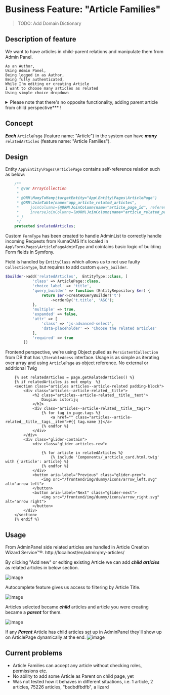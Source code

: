 # Business Feature: "Article Families"
> TODO: Add Domain Dictionary

## Description of feature

We want to have articles in child-parent relations and manipulate them from Admin Panel.

```behat
As an Author,
Using Admin Panel,
Being logged in as Author,
Being fully authenticated,
While I'm editing or creating Article
I want to choose many articles as related
Using simple choice dropdown
```
<details>
  <summary>
    Please note that there's no opposite functionality, adding parent article from child perspective*** !
  </summary>
  <p>
    Reasons are:
    1. opposite funtionality would require us to rewrite the way Articles are working in our CMS bundle, or
    2. with "custom implementation" we would lose basically everything our CMS provides and have to do it ourselves
  </p>
</details>

## Concept

***Each*** `ArticlePage` (feature name: "Article") in the system can have ***many*** `relatedArticles` (feature name: "Article Families").

## Design

Entity `App\Entity\Pages\ArticlePage` contains self-reference relation such as below:
```php
    /**
     * @var ArrayCollection
     *
     * @ORM\ManyToMany(targetEntity="App\Entity\Pages\ArticlePage")
     * @ORM\JoinTable(name="app_article_related_articles",
     *     joinColumns={@ORM\JoinColumn(name="article_page_id", referencedColumnName="id")},
     *     inverseJoinColumns={@ORM\JoinColumn(name="article_related_page_id", referencedColumnName="id")}
     * )
     */
    protected $relatedArticles;
```

Custom `FormType` has been created to handle AdminList to correctly handle incoming Requests from KumaCMS
It's localed in `App\Form\Pages\ArticlePageAdminType` and cointains basic logic of building Form fields in Symfony.

Field is handled by `EntityClass` which allows us to not use faulty `CollectionType`, but requires to add custom `query_builder`.

```php
$builder->add('relatedArticles',  EntityType::class, [
            'class' => ArticlePage::class,
            'choice_label' => 'title',
            'query_builder' => function (EntityRepository $er) {
                return $er->createQueryBuilder('t')
                    ->orderBy('t.title', 'ASC');
            },
            'multiple' => true,
            'expanded' => false,
            'attr' => [
                'class' => 'js-advanced-select',
                'data-placeholder' => 'Choose the related articles'
            ],
            'required' => true
        ])
```

Frontend perspective, we're using Object pulled as `PersistentCollection` from DB that has `\IterableAcess` interface.
Usage is as simple as iterating over array and using `ArticlePage` as object reference.
No external or additional Twig

```twig
    {% set relatedArticles = page.getRelatedArticles() %}
    {% if relatedArticles is not empty  %}
    <section class="articles articles--article-related padding-block">
        <div class="articles--article-related__title">
            <h2 class="articles--article-related__title__text">
                Daugiau istorijų
            </h2>
            <div class="articles--article-related__title__tags">
                {% for tag in page.tags %}
                    <a href="" class="articles--article-related__title__tags__item">#{{ tag.name }}</a>
                {% endfor %}
            </div>
        </div>
        <div class="glider-contain">
            <div class="glider articles-row">

                {% for article in relatedArticles %}
                    {% include 'Components/_arcticle_card.html.twig' with {'article': article} %}
                {% endfor %}
            </div>
            <button aria-label="Previous" class="glider-prev">
                <img src="/frontend/img/dummy/icons/arrow_left.svg" alt="arrow left">
            </button>
            <button aria-label="Next" class="glider-next">
                <img src="/frontend/img/dummy/icons/arrow_right.svg" alt="arrow right">
            </button>
        </div>
    </section>
    {% endif %}
```

## Usage

From AdminPanel side related articles are handled in Article Creation Wizard Service™®.
http://localhost/en/admin/my-articles/

By clicking "Add new" or editing existing Article we can add ***child*** ***articles*** as related articles in below section.

![image](https://user-images.githubusercontent.com/1628839/151363885-4fd5307a-24a1-4144-ac8c-e043b37aa83d.png)


Autocomplete feature gives us access to filtering by Article Title.

![image](https://user-images.githubusercontent.com/1628839/151364059-4ecbe74c-5043-43fe-9d93-42bc61f3488b.png)



Articles selected became ***child*** articles and article you were creating became a ***parent*** for them.

![image](https://user-images.githubusercontent.com/1628839/151364446-d32be368-cbe4-4994-86df-900458b67adb.png)



If any ***Parent*** Article has child articles set up in AdminPanel they'll show up on ArticlePage dynamically at the end.
![image](https://user-images.githubusercontent.com/1628839/151366027-7df16fb5-81ba-4d76-a236-137b3b725f8d.png)



## Current problems

* Article Families can accept any article without checking roles, permissions etc.
* No ability to add some Article as Parent on child page, yet
* Was not tested how it behaves in different situations, i.e. 1 article, 2 articles, 75226 articles, "bsdbdfbdfb", a lizard

